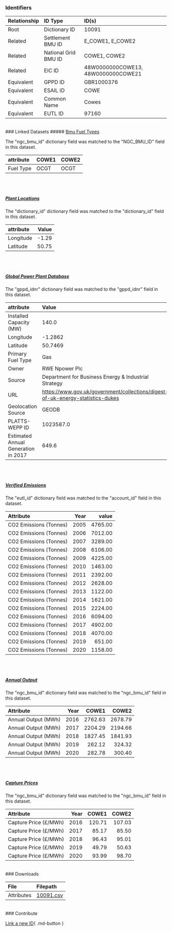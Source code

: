 ### Identifiers

| Relationship   | ID Type              | ID(s)                              |
|:---------------|:---------------------|:-----------------------------------|
| Root           | Dictionary ID        | 10091                              |
| Related        | Settlement BMU ID    | E_COWE1, E_COWE2                   |
| Related        | National Grid BMU ID | COWE1, COWE2                       |
| Related        | EIC ID               | 48W0000000COWE13, 48W0000000COWE21 |
| Equivalent     | GPPD ID              | GBR1000376                         |
| Equivalent     | ESAIL ID             | COWE                               |
| Equivalent     | Common Name          | Cowes                              |
| Equivalent     | EUTL ID              | 97160                              |

<br>
### Linked Datasets
##### <a href="https://osuked.github.io/Power-Station-Dictionary/datasets/bmu-fuel-types">Bmu Fuel Types</a>



The "ngc_bmu_id" dictionary field was matched to the "NGC_BMU_ID" field in this dataset.

| attribute   | COWE1   | COWE2   |
|:------------|:--------|:--------|
| Fuel Type   | OCGT    | OCGT    |

<br><br>
##### <a href="https://osuked.github.io/Power-Station-Dictionary/datasets/plant-locations">Plant Locations</a>



The "dictionary_id" dictionary field was matched to the "dictionary_id" field in this dataset.

| attribute   |   Value |
|:------------|--------:|
| Longitude   |   -1.29 |
| Latitude    |   50.75 |

<br><br>
##### <a href="https://osuked.github.io/Power-Station-Dictionary/datasets/global-power-plant-database">Global Power Plant Database</a>



The "gppd_idnr" dictionary field was matched to the "gppd_idnr" field in this dataset.

| attribute                           | Value                                                                          |
|:------------------------------------|:-------------------------------------------------------------------------------|
| Installed Capacity (MW)             | 140.0                                                                          |
| Longitude                           | -1.2862                                                                        |
| Latitude                            | 50.7469                                                                        |
| Primary Fuel Type                   | Gas                                                                            |
| Owner                               | RWE Npower Plc                                                                 |
| Source                              | Department for Business Energy & Industrial Strategy                           |
| URL                                 | https://www.gov.uk/government/collections/digest-of-uk-energy-statistics-dukes |
| Geolocation Source                  | GEODB                                                                          |
| PLATTS-WEPP ID                      | 1023587.0                                                                      |
| Estimated Annual Generation in 2017 | 649.6                                                                          |

<br><br>
##### <a href="https://osuked.github.io/Power-Station-Dictionary/datasets/verified-emissions">Verified Emissions</a>



The "eutl_id" dictionary field was matched to the "account_id" field in this dataset.

| Attribute              |   Year |   value |
|:-----------------------|-------:|--------:|
| CO2 Emissions (Tonnes) |   2005 | 4765.00 |
| CO2 Emissions (Tonnes) |   2006 | 7012.00 |
| CO2 Emissions (Tonnes) |   2007 | 3289.00 |
| CO2 Emissions (Tonnes) |   2008 | 6106.00 |
| CO2 Emissions (Tonnes) |   2009 | 4225.00 |
| CO2 Emissions (Tonnes) |   2010 | 1463.00 |
| CO2 Emissions (Tonnes) |   2011 | 2392.00 |
| CO2 Emissions (Tonnes) |   2012 | 2628.00 |
| CO2 Emissions (Tonnes) |   2013 | 1122.00 |
| CO2 Emissions (Tonnes) |   2014 | 1621.00 |
| CO2 Emissions (Tonnes) |   2015 | 2224.00 |
| CO2 Emissions (Tonnes) |   2016 | 6094.00 |
| CO2 Emissions (Tonnes) |   2017 | 4902.00 |
| CO2 Emissions (Tonnes) |   2018 | 4070.00 |
| CO2 Emissions (Tonnes) |   2019 |  651.00 |
| CO2 Emissions (Tonnes) |   2020 | 1158.00 |

<br><br>
##### <a href="https://osuked.github.io/Power-Station-Dictionary/datasets/annual-output">Annual Output</a>



The "ngc_bmu_id" dictionary field was matched to the "ngc_bmu_id" field in this dataset.

| Attribute           |   Year |   COWE1 |   COWE2 |
|:--------------------|-------:|--------:|--------:|
| Annual Output (MWh) |   2016 | 2762.63 | 2678.79 |
| Annual Output (MWh) |   2017 | 2204.29 | 2194.66 |
| Annual Output (MWh) |   2018 | 1827.45 | 1841.93 |
| Annual Output (MWh) |   2019 |  262.12 |  324.32 |
| Annual Output (MWh) |   2020 |  282.78 |  300.40 |

<br><br>
##### <a href="https://osuked.github.io/Power-Station-Dictionary/datasets/capture-prices">Capture Prices</a>



The "ngc_bmu_id" dictionary field was matched to the "ngc_bmu_id" field in this dataset.

| Attribute             |   Year |   COWE1 |   COWE2 |
|:----------------------|-------:|--------:|--------:|
| Capture Price (£/MWh) |   2016 |  120.71 |  107.03 |
| Capture Price (£/MWh) |   2017 |   85.17 |   85.50 |
| Capture Price (£/MWh) |   2018 |   96.43 |   95.01 |
| Capture Price (£/MWh) |   2019 |   49.79 |   50.63 |
| Capture Price (£/MWh) |   2020 |   93.99 |   98.70 |


<br>
### Downloads


| File       | Filepath                                                                              |
|:-----------|:--------------------------------------------------------------------------------------|
| Attributes | [10091.csv](https://osuked.github.io/Power-Station-Dictionary/object_attrs/10091.csv) |


<br>
### Contribute

[Link a new ID](https://docs.google.com/forms/d/e/1FAIpQLSc5jRsQ7NgiLLXbwo9PUdwTQyuqbRwThltG56-o6NVSe7E_nw/viewform?usp=pp_url&entry.251912331=10091){ .md-button }